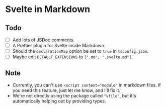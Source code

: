 # Svelte in Markdown

## Todo

-   [ ] Add lots of JSDoc comments.
-   [ ] A Prettier plugin for Svelte inside Markdown.
-   [ ] Should the `declarationMap` option be set to `true` in `tsconfig.json`.
-   [ ] Maybe edit `DEFAULT_EXTENSIONS` to `[".md", ".svelte.md"]`.

## Note

-   Currently, you can't use `<script context="module"` in markdown files. If you need this feature, just let me know, and I'll fix it.
-   We're not directly using the package called `"vfile"`, but it's automatically helping out by providing types.
